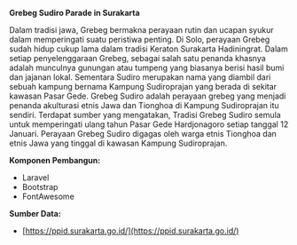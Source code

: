 **Grebeg Sudiro Parade in Surakarta**

Dalam tradisi jawa, Grebeg bermakna perayaan rutin dan ucapan syukur dalam memperingati suatu peristiwa penting. Di Solo, perayaan Grebeg sudah hidup cukup lama dalam tradisi Keraton Surakarta Hadiningrat. Dalam setiap penyelenggaraan Grebeg, sebagai salah satu penanda khasnya adalah munculnya gunungan atau tumpeng yang biasanya berisi hasil bumi dan jajanan lokal. Sementara Sudiro merupakan nama yang diambil dari sebuah kampung bernama Kampung Sudiroprajan yang berada di sekitar kawasan Pasar Gede. Grebeg Sudiro adalah perayaan grebeg yang menjadi penanda akulturasi etnis Jawa dan Tionghoa di Kampung Sudiroprajan itu sendiri. Terdapat sumber yang mengatakan, Tradisi Grebeg Sudiro semula untuk memperingati ulang tahun Pasar Gede Hardjonagoro setiap tanggal 12 Januari. Perayaan Grebeg Sudiro digagas oleh warga etnis Tionghoa dan etnis Jawa yang tinggal di kawasan Kampung Sudiroprajan.

**Komponen Pembangun:**

- Laravel
- Bootstrap
- FontAwesome

**Sumber Data:**

- [https://ppid.surakarta.go.id/](https://ppid.surakarta.go.id/)
